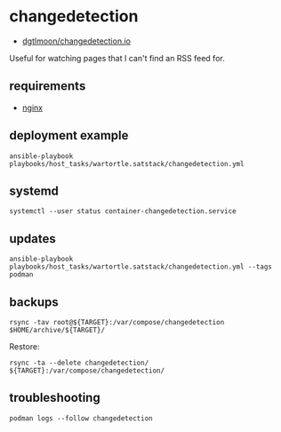 # changedetection

* [dgtlmoon/changedetection.io](https://github.com/dgtlmoon/changedetection.io)

Useful for watching pages that I can't find an RSS feed for.

## requirements

* [nginx](nginx_conf.yml)

## deployment example

```shell
ansible-playbook playbooks/host_tasks/wartortle.satstack/changedetection.yml
```

## systemd

```shell
systemctl --user status container-changedetection.service
```

## updates

```shell
ansible-playbook playbooks/host_tasks/wartortle.satstack/changedetection.yml --tags podman
```

## backups

```shell
rsync -tav root@${TARGET}:/var/compose/changedetection $HOME/archive/${TARGET}/
```

Restore:

```shell
rsync -ta --delete changedetection/ ${TARGET}:/var/compose/changedetection/
```

## troubleshooting

```shell
podman logs --follow changedetection
```